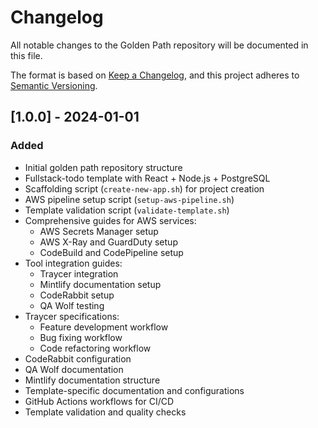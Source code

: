 # Changelog

All notable changes to the Golden Path repository will be documented in this file.

The format is based on [Keep a Changelog](https://keepachangelog.com/en/1.0.0/),
and this project adheres to [Semantic Versioning](https://semver.org/spec/v2.0.0.html).

## [1.0.0] - 2024-01-01

### Added

- Initial golden path repository structure
- Fullstack-todo template with React + Node.js + PostgreSQL
- Scaffolding script (`create-new-app.sh`) for project creation
- AWS pipeline setup script (`setup-aws-pipeline.sh`)
- Template validation script (`validate-template.sh`)
- Comprehensive guides for AWS services:
  - AWS Secrets Manager setup
  - AWS X-Ray and GuardDuty setup
  - CodeBuild and CodePipeline setup
- Tool integration guides:
  - Traycer integration
  - Mintlify documentation setup
  - CodeRabbit setup
  - QA Wolf testing
- Traycer specifications:
  - Feature development workflow
  - Bug fixing workflow
  - Code refactoring workflow
- CodeRabbit configuration
- QA Wolf documentation
- Mintlify documentation structure
- Template-specific documentation and configurations
- GitHub Actions workflows for CI/CD
- Template validation and quality checks
